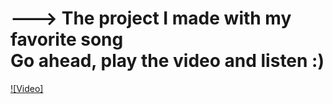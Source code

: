 <h1>---> The project I made with my favorite song <br> Go ahead, play the video and listen :) </h1>

[![Video]](https://github.com/user-attachments/assets/f5b99995-afa7-42df-a6f2-0422ad2d0ab5 )

